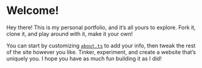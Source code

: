 # Welcome!

Hey there! This is my personal portfolio, and it’s all yours to explore. Fork it, clone it, and play around with it, make it your own!

You can start by customizing [`about.ts`](src/core/config/about.ts) to add your info, then tweak the rest of the site however you like. Tinker, experiment, and create a website that’s uniquely you. I hope you have as much fun building it as I did!
